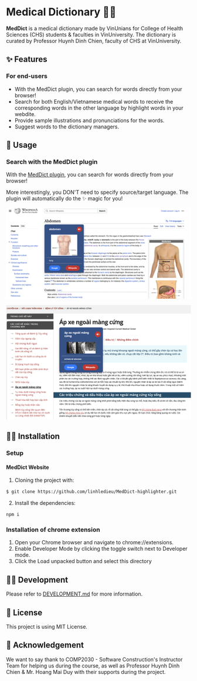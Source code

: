 # Medical Dictionary 🏥📖

**MedDict** is a medical dictionary made by VinUnians for College of Health Sciences (CHS) students & faculties in VinUniversity. The dictionary is curated by Professor Huynh Dinh Chien, faculty of CHS at VinUniversity. 

## ✨ Features

### For end-users

- With the MedDict plugin, you can search for words directly from your browser!
- Search for both English/Vietnamese medical words to receive the corresponding words in the other language by highlight words in your webdite. 
- Provide sample illustrations and pronunciations for the words.
- Suggest words to the dictionary managers.


## 🧐 Usage 

### Search with the MedDict plugin

With the [MedDict plugin](https://github.com/linhledieu/MedDict-highlighter), you can search for words directly from your browser!

More interestingly, you DON'T need to specify source/target language. The plugin will automatically do the ✨ magic for you!

![Search with MedDict plugin](./images/search_plugin_en.png)

![Search with MedDict plugin](./images/search_plugin_vn.png)


## 👨‍🔧 Installation 

### Setup 

#### MedDict Website

1. Cloning the project with:
```bash
$ git clone https://github.com/linhledieu/MedDict-highlighter.git
```
2. Install the dependencies:

```sh
npm i
```

### Installation of chrome extension

1. Open your Chrome browser and navigate to chrome://extensions. 
2. Enable Developer Mode by clicking the toggle switch next to Developer mode. 
3. Click the Load unpacked button and select this directory
   
## 👩‍💻 Development

Please refer to [DEVELOPMENT.md](./DEVELOPMENT.md) for more information.

## 📄 License

This project is using MIT License. 

## 🙏 Acknowledgement 

We want to say thank to COMP2030 - Software Construction's Instructor Team for helping us during the course, as well as Professor Huynh Dinh Chien & Mr. Hoang Mai Duy with their supports during the project. 